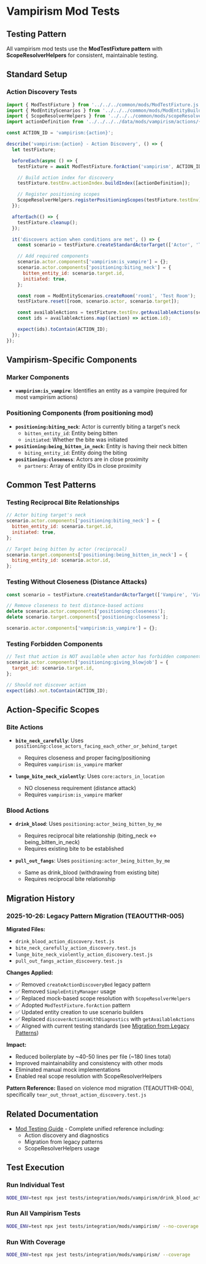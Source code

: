 # Vampirism Mod Tests

## Testing Pattern

All vampirism mod tests use the **ModTestFixture pattern** with **ScopeResolverHelpers** for consistent, maintainable testing.

## Standard Setup

### Action Discovery Tests

```javascript
import { ModTestFixture } from '../../../common/mods/ModTestFixture.js';
import { ModEntityScenarios } from '../../../common/mods/ModEntityBuilder.js';
import { ScopeResolverHelpers } from '../../../common/mods/scopeResolverHelpers.js';
import actionDefinition from '../../../../data/mods/vampirism/actions/{action}.action.json';

const ACTION_ID = 'vampirism:{action}';

describe('vampirism:{action} - Action Discovery', () => {
  let testFixture;

  beforeEach(async () => {
    testFixture = await ModTestFixture.forAction('vampirism', ACTION_ID);

    // Build action index for discovery
    testFixture.testEnv.actionIndex.buildIndex([actionDefinition]);

    // Register positioning scopes
    ScopeResolverHelpers.registerPositioningScopes(testFixture.testEnv);
  });

  afterEach(() => {
    testFixture.cleanup();
  });

  it('discovers action when conditions are met', () => {
    const scenario = testFixture.createStandardActorTarget(['Actor', 'Target']);

    // Add required components
    scenario.actor.components['vampirism:is_vampire'] = {};
    scenario.actor.components['positioning:biting_neck'] = {
      bitten_entity_id: scenario.target.id,
      initiated: true,
    };

    const room = ModEntityScenarios.createRoom('room1', 'Test Room');
    testFixture.reset([room, scenario.actor, scenario.target]);

    const availableActions = testFixture.testEnv.getAvailableActions(scenario.actor.id);
    const ids = availableActions.map((action) => action.id);

    expect(ids).toContain(ACTION_ID);
  });
});
```

## Vampirism-Specific Components

### Marker Components
- **`vampirism:is_vampire`**: Identifies an entity as a vampire (required for most vampirism actions)

### Positioning Components (from positioning mod)
- **`positioning:biting_neck`**: Actor is currently biting a target's neck
  - `bitten_entity_id`: Entity being bitten
  - `initiated`: Whether the bite was initiated
- **`positioning:being_bitten_in_neck`**: Entity is having their neck bitten
  - `biting_entity_id`: Entity doing the biting
- **`positioning:closeness`**: Actors are in close proximity
  - `partners`: Array of entity IDs in close proximity

## Common Test Patterns

### Testing Reciprocal Bite Relationships

```javascript
// Actor biting target's neck
scenario.actor.components['positioning:biting_neck'] = {
  bitten_entity_id: scenario.target.id,
  initiated: true,
};

// Target being bitten by actor (reciprocal)
scenario.target.components['positioning:being_bitten_in_neck'] = {
  biting_entity_id: scenario.actor.id,
};
```

### Testing Without Closeness (Distance Attacks)

```javascript
const scenario = testFixture.createStandardActorTarget(['Vampire', 'Victim']);

// Remove closeness to test distance-based actions
delete scenario.actor.components['positioning:closeness'];
delete scenario.target.components['positioning:closeness'];

scenario.actor.components['vampirism:is_vampire'] = {};
```

### Testing Forbidden Components

```javascript
// Test that action is NOT available when actor has forbidden component
scenario.actor.components['positioning:giving_blowjob'] = {
  target_id: scenario.target.id,
};

// Should not discover action
expect(ids).not.toContain(ACTION_ID);
```

## Action-Specific Scopes

### Bite Actions
- **`bite_neck_carefully`**: Uses `positioning:close_actors_facing_each_other_or_behind_target`
  - Requires closeness and proper facing/positioning
  - Requires `vampirism:is_vampire` marker

- **`lunge_bite_neck_violently`**: Uses `core:actors_in_location`
  - NO closeness requirement (distance attack)
  - Requires `vampirism:is_vampire` marker

### Blood Actions
- **`drink_blood`**: Uses `positioning:actor_being_bitten_by_me`
  - Requires reciprocal bite relationship (biting_neck ↔ being_bitten_in_neck)
  - Requires existing bite to be established

- **`pull_out_fangs`**: Uses `positioning:actor_being_bitten_by_me`
  - Same as drink_blood (withdrawing from existing bite)
  - Requires reciprocal bite relationship

## Migration History

### 2025-10-26: Legacy Pattern Migration (TEAOUTTHR-005)

**Migrated Files:**
- `drink_blood_action_discovery.test.js`
- `bite_neck_carefully_action_discovery.test.js`
- `lunge_bite_neck_violently_action_discovery.test.js`
- `pull_out_fangs_action_discovery.test.js`

**Changes Applied:**
- ✅ Removed `createActionDiscoveryBed` legacy pattern
- ✅ Removed `SimpleEntityManager` usage
- ✅ Replaced mock-based scope resolution with `ScopeResolverHelpers`
- ✅ Adopted `ModTestFixture.forAction` pattern
- ✅ Updated entity creation to use scenario builders
- ✅ Replaced `discoverActionsWithDiagnostics` with `getAvailableActions`
- ✅ Aligned with current testing standards (see [Migration from Legacy Patterns](../../../docs/testing/mod-testing-guide.md#migration-from-legacy-patterns))

**Impact:**
- Reduced boilerplate by ~40-50 lines per file (~180 lines total)
- Improved maintainability and consistency with other mods
- Eliminated manual mock implementations
- Enabled real scope resolution with ScopeResolverHelpers

**Pattern Reference:**
Based on violence mod migration (TEAOUTTHR-004), specifically `tear_out_throat_action_discovery.test.js`

## Related Documentation

- [Mod Testing Guide](../../../docs/testing/mod-testing-guide.md) - Complete unified reference including:
  - Action discovery and diagnostics
  - Migration from legacy patterns
  - ScopeResolverHelpers usage

## Test Execution

### Run Individual Test
```bash
NODE_ENV=test npx jest tests/integration/mods/vampirism/drink_blood_action_discovery.test.js --no-coverage --verbose
```

### Run All Vampirism Tests
```bash
NODE_ENV=test npx jest tests/integration/mods/vampirism/ --no-coverage --silent
```

### Run With Coverage
```bash
NODE_ENV=test npx jest tests/integration/mods/vampirism/ --coverage
```
